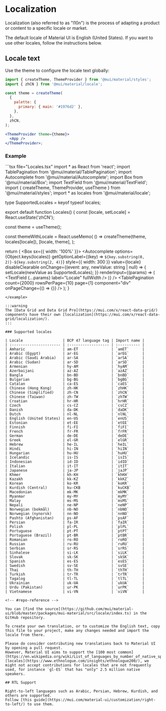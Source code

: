 # Localization

Localization (also referred to as "l10n") is the process of adapting a product or content to a specific locale or market.

The default locale of Material UI is English (United States). If you want to use other locales, follow the instructions below.

## Locale text

Use the theme to configure the locale text globally:

```jsx
import { createTheme, ThemeProvider } from '@mui/material/styles';
import { zhCN } from '@mui/material/locale';

const theme = createTheme(
  {
    palette: {
      primary: { main: '#1976d2' },
    },
  },
  zhCN,
);

<ThemeProvider theme={theme}>
  <App />
</ThemeProvider>;
```

### Example

<example name="Locales">
```tsx file="Locales.tsx"
import * as React from 'react';
import TablePagination from '@mui/material/TablePagination';
import Autocomplete from '@mui/material/Autocomplete';
import Box from '@mui/material/Box';
import TextField from '@mui/material/TextField';
import { createTheme, ThemeProvider, useTheme } from '@mui/material/styles';
import * as locales from '@mui/material/locale';

type SupportedLocales = keyof typeof locales;

export default function Locales() {
  const [locale, setLocale] = React.useState<SupportedLocales>('zhCN');

  const theme = useTheme();

  const themeWithLocale = React.useMemo(
    () => createTheme(theme, locales[locale]),
    [locale, theme],
  );

  return (
    <Box sx={{ width: '100%' }}>
      <ThemeProvider theme={themeWithLocale}>
        <Autocomplete
          options={Object.keys(locales)}
          getOptionLabel={(key) => `${key.substring(0, 2)}-${key.substring(2, 4)}`}
          style={{ width: 300 }}
          value={locale}
          disableClearable
          onChange={(event: any, newValue: string | null) => {
            setLocale(newValue as SupportedLocales);
          }}
          renderInput={(params) => (
            <TextField {...params} label="Locale" fullWidth />
          )}
        />
        <TablePagination
          count={2000}
          rowsPerPage={10}
          page={1}
          component="div"
          onPageChange={() => {}}
        />
      </ThemeProvider>
    </Box>
  );
}
```
</example>

:::warning
The [Data Grid and Data Grid Pro](https://mui.com/x/react-data-grid/) components have their own [localization](https://mui.com/x/react-data-grid/localization/).
:::

### Supported locales

| Locale                  | BCP 47 language tag | Import name |
| :---------------------- | :------------------ | :---------- |
| Amharic                 | am-ET               | `amET`      |
| Arabic (Egypt)          | ar-EG               | `arEG`      |
| Arabic (Saudi Arabia)   | ar-SA               | `arSA`      |
| Arabic (Sudan)          | ar-SD               | `arSD`      |
| Armenian                | hy-AM               | `hyAM`      |
| Azerbaijani             | az-AZ               | `azAZ`      |
| Bangla                  | bn-BD               | `bnBD`      |
| Bulgarian               | bg-BG               | `bgBG`      |
| Catalan                 | ca-ES               | `caES`      |
| Chinese (Hong Kong)     | zh-HK               | `zhHK`      |
| Chinese (Simplified)    | zh-CN               | `zhCN`      |
| Chinese (Taiwan)        | zh-TW               | `zhTW`      |
| Croatian                | hr-HR               | `hrHR`      |
| Czech                   | cs-CZ               | `csCZ`      |
| Danish                  | da-DK               | `daDK`      |
| Dutch                   | nl-NL               | `nlNL`      |
| English (United States) | en-US               | `enUS`      |
| Estonian                | et-EE               | `etEE`      |
| Finnish                 | fi-FI               | `fiFI`      |
| French                  | fr-FR               | `frFR`      |
| German                  | de-DE               | `deDE`      |
| Greek                   | el-GR               | `elGR`      |
| Hebrew                  | he-IL               | `heIL`      |
| Hindi                   | hi-IN               | `hiIN`      |
| Hungarian               | hu-HU               | `huHU`      |
| Icelandic               | is-IS               | `isIS`      |
| Indonesian              | id-ID               | `idID`      |
| Italian                 | it-IT               | `itIT`      |
| Japanese                | ja-JP               | `jaJP`      |
| Khmer                   | kh-KH               | `khKH`      |
| Kazakh                  | kk-KZ               | `kkKZ`      |
| Korean                  | ko-KR               | `koKR`      |
| Kurdish (Central)       | ku-CKB              | `kuCKB`     |
| Macedonian              | mk-MK               | `mkMK`      |
| Myanmar                 | my-MY               | `myMY`      |
| Malay                   | ms-MS               | `msMS`      |
| Nepali                  | ne-NP               | `neNP`      |
| Norwegian (bokmål)      | nb-NO               | `nbNO`      |
| Norwegian (nynorsk)     | nn-NO               | `nnNO`      |
| Pashto (Afghanistan)    | ps-AF               | `psAF`      |
| Persian                 | fa-IR               | `faIR`      |
| Polish                  | pl-PL               | `plPL`      |
| Portuguese              | pt-PT               | `ptPT`      |
| Portuguese (Brazil)     | pt-BR               | `ptBR`      |
| Romanian                | ro-RO               | `roRO`      |
| Russian                 | ru-RU               | `ruRU`      |
| Serbian                 | sr-RS               | `srRS`      |
| Sinhalese               | si-LK               | `siLK`      |
| Slovak                  | sk-SK               | `skSK`      |
| Spanish                 | es-ES               | `esES`      |
| Swedish                 | sv-SE               | `svSE`      |
| Thai                    | th-TH               | `thTH`      |
| Turkish                 | tr-TR               | `trTR`      |
| Tagalog                 | tl-TL               | `tlTL`      |
| Ukrainian               | uk-UA               | `ukUA`      |
| Urdu (Pakistan)         | ur-PK               | `urPK`      |
| Vietnamese              | vi-VN               | `viVN`      |

<!-- #repo-reference -->

You can [find the source](https://github.com/mui/material-ui/blob/master/packages/mui-material/src/locale/index.ts) in the GitHub repository.

To create your own translation, or to customize the English text, copy this file to your project, make any changes needed and import the locale from there.

Please do consider contributing new translations back to Material UI by opening a pull request.
However, Material UI aims to support the [100 most common](https://en.wikipedia.org/wiki/List_of_languages_by_number_of_native_speakers) [locales](https://www.ethnologue.com/insights/ethnologue200/), we might not accept contributions for locales that are not frequently used, for instance `gl-ES` that has "only" 2.5 million native speakers.

## RTL Support

Right-to-left languages such as Arabic, Persian, Hebrew, Kurdish, and others are supported.
Follow [this guide](https://mui.com/material-ui/customization/right-to-left/) to use them.